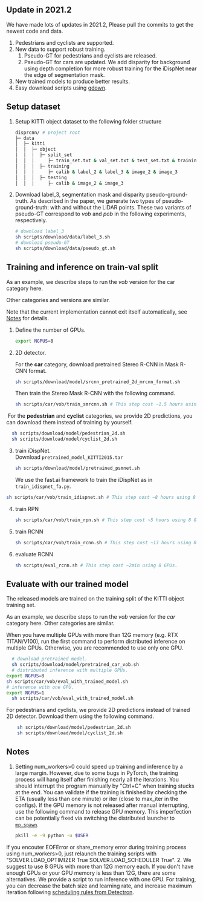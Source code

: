 

## Update in 2021.2

We have made lots of updates in 2021.2, Please pull the commits to get the newest code and data.

1. Pedestrians and cyclists are supported.
2. New data to support robust training.
   1. Pseudo-GT for pedestrians and cyclists are released.
   2. Pseudo-GT for cars are updated. We add disparity for background using depth completion for more robust training for the iDispNet near the edge of segmentation mask.
3. New trained models to produce better results.
4. Easy download scripts using [gdown](https://github.com/wkentaro/gdown).

## Setup dataset

1. Setup KITTI object dataset to the following folder structure
   ```bash
   disprcnn/ # project root
   ├─ data
   │  ├─ kitti
   │  │  ├─ object
   │  │  │  ├─ split_set
   │  │  │     ├─ train_set.txt & val_set.txt & test_set.txt & training_set.txt(same as train.txt) # todo
   │  │  │  ├─ training
   │  │  │     ├─ calib & label_2 & label_3 & image_2 & image_3
   │  │  │  ├─ testing
   │  │  │     ├─ calib & image_2 & image_3
   ```
2. Download label_3, segmentation mask and disparity pseudo-ground-truth.
As described in the paper, we generate two types of pseudo-ground-truth: with and without the LiDAR points. These two variants of pseudo-GT correspond to *vob* and *pob* in the following experiments, respectively.
  
   ```bash
   # download label_3 
   sh scripts/download/data/label_3.sh
   # download pseudo-GT
   sh scripts/download/data/pseudo_gt.sh
   ```
## Training and inference on train-val split

As an example, we describe steps to run the *vob* version for the car category here.

Other categories and versions are similar.

Note that the current implementation cannot exit itself automatically, see [Notes](#Notes) for details.

1. Define the number of GPUs.
  
    ```bash
    export NGPUS=8
    ```
    
2. 2D detector.<br>
  
    For the **car** category, download pretrained Stereo R-CNN in Mask R-CNN format.
	
    ```bash
	sh scripts/download/model/srcnn_pretrained_2d_mrcnn_format.sh
    ```
    
    Then train the Stereo Mask R-CNN with the following command.

	```bash
	sh scripts/car/vob/train_smrcnn.sh # This step cost ~1.5 hours using 4 GPUs.
	```

​		For the **pedestrian** and **cyclist** categories, we provide 2D predictions, you can download them instead of training by yourself.

  ```bash
    sh scripts/download/model/pedestrian_2d.sh
    sh scripts/download/model/cyclist_2d.sh
  ```

3. train iDispNet.<br>
   Download `pretrained_model_KITTI2015.tar`
   
   ```bash
   sh scripts/download/model/pretrained_psmnet.sh
   ```
   
   We use the fast.ai framework to train the iDispNet as in `train_idispnet_fa.py`. 

```bash
sh scripts/car/vob/train_idispnet.sh # This step cost ~8 hours using 8 GPUs.
```


4. train RPN
   ```bash
   sh scripts/car/vob/train_rpn.sh # This step cost ~5 hours using 8 GPUs.
   ```


5. train RCNN
   ```bash
   sh scripts/car/vob/train_rcnn.sh # This step cost ~13 hours using 8 GPUs.
   ```


6. evaluate RCNN
   ```bash
   sh scripts/eval_rcnn.sh # This step cost ~2min using 8 GPUs.
   ```


## Evaluate with our trained model

The released models are trained on the training split of the KITTI object training set.

As an example, we describe steps to run the *vob* version for the *car* category here. Other categories are similar.

When you have multiple GPUs with more than 12G memory (e.g. RTX TITAN/V100), run the first command to perform distributed inference on multiple GPUs. Otherwise, you are recommended to use only one GPU.

   ```bash
	 # download pretrained model.
	 sh scripts/download/model/pretrained_car_vob.sh
	 # distributed inference with multiple GPUs.
   export NGPUS=8
   sh scripts/car/vob/eval_with_trained_model.sh
   # inference with one GPU.
   export NGPUS=1
	 sh scripts/car/vob/eval_with_trained_model.sh
   ```

For pedestrians and cyclists, we provide 2D predictions instead of trained 2D detector. Download them using the following command.

```bash
	sh scripts/download/model/pedestrian_2d.sh
	sh scripts/download/model/cyclist_2d.sh
```

## Notes

1. Setting num_workers>0 could speed up training and inference by a large margin. However, due to some bugs in PyTorch, the training process will hang itself after finishing nearly all the iterations. You should interrupt the program manually by "Ctrl+C" when training stucks at the end. You can validate if the training is finished by checking the ETA (usually less than one minute) or iter (close to max_iter in the configs). If the GPU memory is not released after manual interrupting, use the following command to release GPU memory. This imperfection can be potentially fixed via switching the distributed launcher to [`mp.spawn`](https://github.com/facebookresearch/detectron2/blob/master/detectron2/engine/launch.py#L45).

   ```bash
   pkill -e -9 python -u $USER
   ```
If you encouter EOFError or share_memory error during training process using num_workers>0, just relaunch the training scripts with "SOLVER.LOAD_OPTIMIZER True SOLVER.LOAD_SCHEDULER True".
2. We suggest to use 8 GPUs with more than 12G memory each. If you don't have enough GPUs or your GPU memory is less than 12G, there are some alternatives. We provide a script to run inference with one GPU. For training, you can decrease the batch size and learning rate, and increase maximum iteration following [scheduling rules from Detectron](https://github.com/facebookresearch/Detectron/blob/master/configs/getting_started/tutorial_1gpu_e2e_faster_rcnn_R-50-FPN.yaml#L14-L30).
